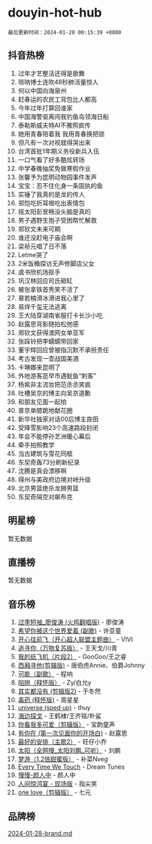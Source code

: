 # douyin-hot-hub

`最后更新时间：2024-01-28 00:15:39 +0800`

## 抖音热榜

1. 过年才艺整活还得是歌舞
1. 唢呐博士连吹48秒肺活量惊人
1. 何以中国向海泉州
1. 赶春运的农民工背包比人都高
1. 今年过年打算回谁家
1. 中国海警驱离闯我钓鱼岛领海日船
1. 泰勒斯威夫特AI不雅照疯传
1. 她用青春陪着我 我用青春换把锁
1. 但凡有一次对视就得哭出来
1. 台湾首批1年期义务役新兵入伍
1. 一口气看了好多酷炫转场
1. 中学春晚抽奖免做寒假作业
1. 张馨予为昆明动物园事件发声
1. 宝宝：忍不住化身一条固执的鱼
1. 实锤了我真的是龙的传人
1. 郑恺吃折耳根吃出表情包
1. 摇太阳彭昱畅没头脑是真的
1. 男子遇野生狍子受困帮忙解救
1. 郑钦文未来可期
1. 谁还没赶电子庙会啊
1. 梁祯元唱了日不落
1. Letme哭了
1. 2米饭桶探访无声修脚店父女
1. 虞书欣机场抠手
1. 巩汉林回应司氏砸缸
1. 被张拿铁首秀笑不活了
1. 章若楠滑冰滑进我心里了
1. 易烊千玺无法逃离
1. 王大陆穿湖南省服打卡长沙小吃
1. 赵露思背影随拍松弛感
1. 郑钦文获得澳网女单亚军
1. 张踩铃把李蠕蠕带回家
1. 董宇辉回应曾被指沉默不承担责任
1. 考古发现一壶战国美酒
1. 卡琳娜来昆明了
1. 外地游客逛早市遇鱿鱼“刺客”
1. 杨紫非主流妆把范丞丞笑疯
1. 吐槽吴京的博主向吴京道歉
1. 和朋友见面一起拍
1. 普京单膝跪地献花圈
1. 新华社独家对话00后博主良田
1. 受降雪影响23个高速路段封闭
1. 年会不能停孙艺洲暖心幕后
1. 牵手拍照教学
1. 当古建筑与雪花同框
1. 东契奇轰73分刷新纪录
1. 沈腾是真会漂移啊
1. 得州与美政府边境对峙升级
1. 北京男篮绝杀龙狮男篮
1. 东契奇隔空对飙布克

## 明星榜

暂无数据

## 直播榜

暂无数据

## 音乐榜

1. [过季短袖_廖俊涛 (火鸡翻唱版)](https://sf6-cdn-tos.douyinstatic.com/obj/tos-cn-ve-2774/ogQVJl0tRBKxQgZji7YClFEBrVDeHpPTWfCZbQ) - 廖俊涛
1. [希望你被这个世界爱着 (副歌)](https://sf3-cdn-tos.douyinstatic.com/obj/tos-cn-ve-2774/oUHCmWQfZlE3QQBKBeD8rCFLpJzPgCpImhsxMt) - 许亚童
1. [开心往前飞（开心超人联盟主题曲）](https://sf86-cdn-tos.douyinstatic.com/obj/tos-cn-ve-2774/9d8fb7c82cf1421fb93a9fe925275e0a) - VIVI
1. [追寻你（万物复苏版）](https://sf6-cdn-tos.douyinstatic.com/obj/tos-cn-ve-2774/oYeAZJsbjIDit9APmBg8u6uDUQnHmoCf3gbo74) - 王天戈/川青
1. [我的纸飞机（片段2）](https://sf3-cdn-tos.douyinstatic.com/obj/tos-cn-ve-2774/oM2ZrKcg2CD5AeRB2gkeXOFB1IxAGJdZPazYHf) - GooGoo/王之睿
1. [西厢寻他(剪辑版)](https://sf86-cdn-tos.douyinstatic.com/obj/tos-cn-ve-2774/oUsAVfAQKlRNxEv5qxvIB8o5qmIWUcXbzJKJhw) - 唐伯虎Annie、伯爵Johnny
1. [可能（副歌）](https://sf86-cdn-tos.douyinstatic.com/obj/tos-cn-ve-2774/cde1731888894259b333569393c2fb51) - 程响
1. [陷阱（释怀版）](https://sf86-cdn-tos.douyinstatic.com/obj/tos-cn-ve-2774/oE8C21LeZrzKLDFfQYgMzx4GAIHageG5IzayY7) - Zy/白允y
1. [其实都没有 (剪辑版2)](https://sf86-cdn-tos.douyinstatic.com/obj/tos-cn-ve-2774/oEBNQenHZtBhxYjGgUDQk0BCHTigQafgFlbQ7k) - 于冬然
1. [毒药 (释怀版)](https://sf3-cdn-tos.douyinstatic.com/obj/tos-cn-ve-2774/oYILMEAzspdZBIzy4frJNB8ZHPHWAhiwowd4Ad) - 周星星
1. [universe (sped up)](https://sf3-cdn-tos.douyinstatic.com/obj/tos-cn-ve-2774/oIQnurQLDCsdYeegkM4CKuVb23MZBXtX6QB8bv) - thuy
1. [海边探戈](https://sf86-cdn-tos.douyinstatic.com/obj/tos-cn-ve-2774/os9gE0VQCGqt6VQkZDyBBYvfSDY0QFe3vVmubn) - 王鹤棣/王齐铭/朴鲨
1. [你看我多可爱（剪辑版）](https://sf86-cdn-tos.douyinstatic.com/obj/tos-cn-ve-2774/018d241ee66a4a189b2fa9ea2fe3363d) - 宝韵童声
1. [有你在 (第一次见面你的开场白)](https://sf86-cdn-tos.douyinstatic.com/obj/tos-cn-ve-2774/oAthrQ3ClJBfI57uBoFEgNDYtNCZ0TSYQQfxQ0) - 赵露思
1. [最好的安排（主歌2）](https://sf86-cdn-tos.douyinstatic.com/obj/tos-cn-ve-2774/oMMZX1DuHpMwgoDztBmZswgQnbCeeANZxBHkFY) - 旺仔小乔
1. [太阳（全网搜_太阳刘鹏_可听）](https://sf3-cdn-tos.douyinstatic.com/obj/tos-cn-ve-2774/ogWbyIQnlBFImVbeDocRdCIYtBHlbJXgfZMvgz) - 刘鹏
1. [梦游（1.2倍甜蜜版）](https://sf3-cdn-tos.douyinstatic.com/obj/tos-cn-ve-2774/o4gyAUm8hwufoEABmwVIiQtHsFuGzAEEWtNMzo) - 补菜Nveg
1. [Every Time We Touch](https://sf86-cdn-tos.douyinstatic.com/obj/tos-cn-ve-2774/ogN6lUKQeBBfEVhIOMikG1CcJjugxk1tztZyhP) - Dream Tunes
1. [慢慢-颜人中](https://sf3-cdn-tos.douyinstatic.com/obj/tos-cn-ve-2774/ocjHNfBXdBxQNC8ZGAeoLMFTUgtBg8bkExunDC) - 颜人中
1. [人间惊鸿宴 - 现场版](https://sf6-cdn-tos.douyinstatic.com/obj/tos-cn-ve-2774/osF4mrPePAf2Yv8Wfr5fATCHZwL5h1QiGQAKwz) - 指尖笑
1. [one love（剪辑版）](https://sf86-cdn-tos.douyinstatic.com/obj/tos-cn-ve-2774/o4utbbKzHedACBQ0bkG7ZBgUvDQzbBDnYd1f1k) - 七元

## 品牌榜

[2024-01-28-brand.md](2024-01-28-brand.md)

